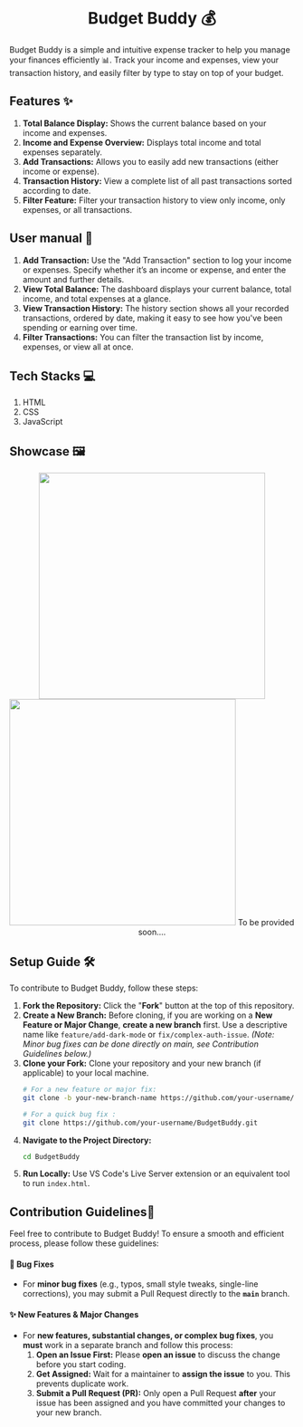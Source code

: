 <h1 align = "center">Budget Buddy 💰</h1>
Budget Buddy is a simple and intuitive expense tracker to help you manage your finances efficiently 📊. Track your income and expenses, view your transaction history, and easily filter by type to stay on top of your budget.

## Features ✨ 
1. **Total Balance Display:** Shows the current balance based on your income and expenses.
2. **Income and Expense Overview:** Displays total income and total expenses separately.
3. **Add Transactions:** Allows you to easily add new transactions (either income or expense).
4. **Transaction History:** View a complete list of all past transactions sorted according to date.
5. **Filter Feature:** Filter your transaction history to view only income, only expenses, or all transactions.

   
## User manual 🤔
1. **Add Transaction:** Use the "Add Transaction" section to log your income or expenses. Specify whether it’s an income or expense, and enter the amount and further details.
2. **View Total Balance:** The dashboard displays your current balance, total income, and total expenses at a glance.
3. **View Transaction History:** The history section shows all your recorded transactions, ordered by date, making it easy to see how you've been spending or earning over time.
4. **Filter Transactions:** You can filter the transaction list by income, expenses, or view all at once.
  
## Tech Stacks 💻
1. HTML
2. CSS
3. JavaScript

## Showcase 🖼️
<div align="center">
    <img src="" width="400px">
    <img src="" width="400px">
   To be provided soon....
</div>

## Setup Guide 🛠 
To contribute to Budget Buddy, follow these steps:
1.  **Fork the Repository:** Click the "**Fork**" button at the top of this repository.
2.  **Create a New Branch:** Before cloning, if you are working on a **New Feature or Major Change**, **create a new branch** first. Use a descriptive name like `feature/add-dark-mode` or `fix/complex-auth-issue`. *(Note: Minor bug fixes can be done directly on main, see Contribution Guidelines below.)*
3.  **Clone your Fork:** Clone your repository and your new branch (if applicable) to your local machine.
    ```bash
    # For a new feature or major fix:
    git clone -b your-new-branch-name https://github.com/your-username/BudgetBuddy.git

    # For a quick bug fix :
    git clone https://github.com/your-username/BudgetBuddy.git
    ```
4.  **Navigate to the Project Directory:**
    ```bash
    cd BudgetBuddy
    ```
5.  **Run Locally:** Use VS Code's Live Server extension or an equivalent tool to run `index.html`.
   
## Contribution Guidelines🤝 
Feel free to contribute to Budget Buddy! To ensure a smooth and efficient process, please follow these guidelines:

#### 🐛 Bug Fixes
* For **minor bug fixes** (e.g., typos, small style tweaks, single-line corrections), you may submit a Pull Request directly to the **`main`** branch.

#### ✨ New Features & Major Changes
* For **new features, substantial changes, or complex bug fixes**, you **must** work in a separate branch and follow this process:
   1.  **Open an Issue First:** Please **open an issue** to discuss the change before you start coding.
   2.  **Get Assigned:** Wait for a maintainer to **assign the issue** to you. This prevents duplicate work.
   3.  **Submit a Pull Request (PR):** Only open a Pull Request **after** your issue has been assigned and you have committed your changes to your new branch.

